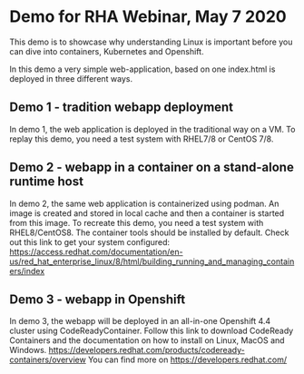 # Demo for RHA Webinar, May 7 2020

This demo is to showcase why understanding Linux is important 
before you can dive into containers, Kubernetes and Openshift.

In this demo a very simple web-application, based on one index.html
is deployed in three different ways.

## Demo 1 - tradition webapp deployment
In demo 1, the web application is deployed in the traditional way on a VM.
To replay this demo, you need a test system with RHEL7/8 or CentOS 7/8.

## Demo 2 - webapp in a container on a stand-alone runtime host
In demo 2, the same web application is containerized using podman. An image is
created and stored in local cache and then a container is started from this image.
To recreate this demo, you need a test system with RHEL8/CentOS8. The container tools 
should be installed by default. Check out this link to get your system configured:
https://access.redhat.com/documentation/en-us/red_hat_enterprise_linux/8/html/building_running_and_managing_containers/index 

## Demo 3 - webapp in Openshift
In demo 3, the webapp will be deployed in an all-in-one Openshift 4.4 cluster using 
CodeReadyContainer. Follow this link to download CodeReady Containers and the documentation
on how to install on Linux, MacOS and Windows. https://developers.redhat.com/products/codeready-containers/overview
You can find more on https://developers.redhat.com/
